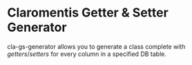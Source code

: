 Claromentis Getter & Setter Generator
======================================
cla-gs-generator allows you to generate a class complete with *getters*/*setters* for every column in a specified DB table.